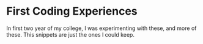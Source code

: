 # First Coding Experiences

In first two year of my college, I was experimenting with these, and more of these. This snippets are just the ones I could keep.

